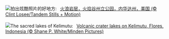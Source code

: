 ![](https://www.bing.com/th?id=OHR.FireWave_ZH-CN7110736577_UHD.jpg&w=1000)拍出炫酷照片的好地方:&nbsp;&ensp;[火浪岩层，火焰谷州立公园，内华达州，美国 (© Clint Losee/Tandem Stills + Motion)](https://www.bing.com/th?id=OHR.FireWave_ZH-CN7110736577_UHD.jpg)
<br><br/>
![](https://www.bing.com/th?id=OHR.FloresIsland_EN-US1042279828_UHD.jpg&w=1000)The sacred lakes of Kelimutu:&nbsp;&ensp;[Volcanic crater lakes on Kelimutu, Flores, Indonesia (© Shane P. White/Minden Pictures)](https://www.bing.com/th?id=OHR.FloresIsland_EN-US1042279828_UHD.jpg)
<br><br/>
